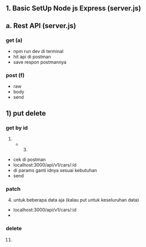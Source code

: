 ## 1. Basic SetUp Node js Express (server.js)

## a. Rest API (server.js)

### get (a)

- npm run dev di terminal
- hit api di postman
- save respon postmannya

### post (f)

- raw
- body
- send

## 1) put delete

### get by id

1. - 3.

- cek di postman
- localhost:3000/api/v1/cars/:id
- di params ganti idnya sesuai kebutuhan
- send

### patch

4.  untuk beberapa data aja (kalau put untuk keseluruhan data)

- localhost:3000/api/v1/cars/:id
-

### delete

11.
